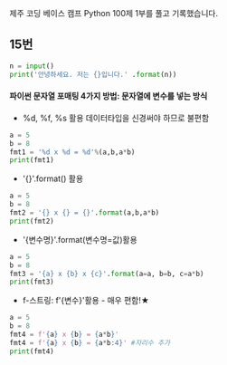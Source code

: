 제주 코딩 베이스 캠프 Python 100제 1부를 풀고 기록했습니다.  

## 15번
```python
n = input()
print('안녕하세요. 저는 {}입니다.' .format(n))
```
#### 파이썬 문자열 포매팅 4가지 방법: 문자열에 변수를 넣는 방식  
  * %d, %f, %s 활용
  데이터타입을 신경써야 하므로 불편함
  ```python
  a = 5
  b = 8
  fmt1 = '%d x %d = %d'%(a,b,a*b)
  print(fmt1)
  ```
  * '{}'.format() 활용
  ```python
  a = 5
  b = 8
  fmt2 = '{} x {} = {}'.format(a,b,a*b)
  print(fmt2)
  ```
  
  * '{변수명}'.format(변수명=값)활용
  ```python
  a = 5
  b = 8
  fmt3 = '{a} x {b} x {c}'.format(a=a, b=b, c=a*b)
  print(fmt3)
  ```

* f-스트링: f'{변수}'활용 - 매우 편함!★
```python
a = 5
b = 8
fmt4 = f'{a} x {b} = {a*b}'
fmt4 = f'{a} x {b} = {a*b:4}' #자리수 추가
print(fmt4)
```
